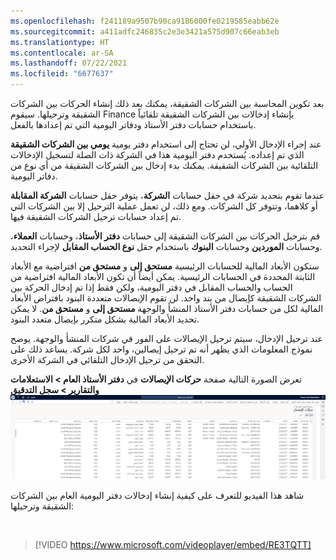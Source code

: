 ```yaml
---
ms.openlocfilehash: f241189a9507b90ca9186000fe0219585eabb62e
ms.sourcegitcommit: a411adfc246835c2e3e3421a575d907c66eab3eb
ms.translationtype: HT
ms.contentlocale: ar-SA
ms.lasthandoff: 07/22/2021
ms.locfileid: "6677637"
---
```

بعد تكوين المحاسبة بين الشركات الشقيقة، يمكنك بعد ذلك إنشاء الحركات بين الشركات الشقيقة وترحيلها. سيقوم Finance بإنشاء إدخالات بين الشركات الشقيقة تلقائياً باستخدام حسابات دفتر الأستاذ ودفاتر اليومية التي تم إعدادها بالفعل. 
 
عند إجراء الإدخال الأولي، لن تحتاج إلى استخدام دفتر يومية **يومي بين الشركات الشقيقة** الذي تم إعداده. يُستخدم دفتر اليومية هذا في الشركة ذات الصلة لتسجيل الإدخالات التلقائية بين الشركات الشقيقة. يمكنك بدء إدخال بين الشركات الشقيقة من أي نوع من دفاتر اليومية.

عندما تقوم بتحديد شركة في حقل حسابات **الشركة**، يتوفر حقل حسابات **الشركة المقابلة** أو كلاهما، وتتوفر كل الشركات. ومع ذلك، لن تعمل عملية الترحيل إلا بين الشركات التي تم إعداد حسابات ترحيل الشركات الشقيقة فيها.

قم بترحيل الحركات بين الشركات الشقيقة إلى حسابات **دفتر الأستاذ**، وحسابات **العملاء**، وحسابات **الموردين** وحسابات **البنوك** باستخدام حقل **نوع الحساب المقابل** لإجراء التحديد.

ستكون الأبعاد المالية للحسابات الرئيسية **مستحق إلى** و **مستحق من** افتراضية مع الأبعاد الثابتة المحددة في الحسابات الرئيسية. يمكن أيضاً أن تكون الأبعاد المالية افتراضية من الحساب والحساب المقابل في دفتر اليومية، ولكن فقط إذا تم إدخال الحركة بين الشركات الشقيقة كإيصال من بند واحد. لن تقوم الإيصالات متعددة البنود بافتراض الأبعاد المالية لكل من حسابات دفتر الأستاذ المنشأ والوجهة **مستحق إلى** و **مستحق من**. لا يمكن تحديد الأبعاد المالية بشكل متكرر بإيصال متعدد البنود. 
 
عند ترحيل الإدخال، سيتم ترحيل الإيصالات على الفور في شركات المنشأ والوجهة. يوضح نموذج المعلومات الذي يظهر أنه تم ترحيل إيصالين، واحد لكل شركة. يساعد ذلك على التحقق من ترحيل الإدخال التلقائي في الشركة الأخرى. 

تعرض الصورة التالية صفحة **حركات الإيصالات** في **دفتر الأستاذ العام > الاستعلامات والتقارير > سجل التدقيق**
![لقطة شاشة لصفحة حركات الإيصالات.](../media/voucher-transactions.png)

شاهد هذا الفيديو للتعرف على كيفية إنشاء إدخالات دفتر اليومية العام بين الشركات الشقيقة وترحيلها:

&nbsp;

 > [!VIDEO https://www.microsoft.com/videoplayer/embed/RE3TQTT]


